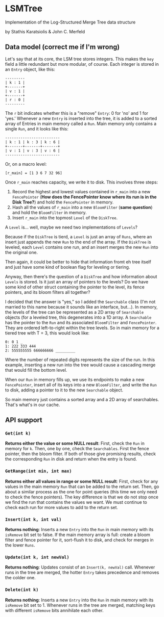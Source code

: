 # LSMTree
Implementation of the Log-Structured Merge Tree data structure

by Stathis Karatsiolis & John C. Merfeld

## Data model (correct me if I'm wrong)

Let's say that at its core, the LSM tree stores integers. This makes the `key` field a little redundant but more modular, of course. Each integer is stored in an `Entry` object, like this:

```
---------
| k : 1 |
+-------+
| v : 1 |
+-------+
| r : 0 |
---------
```
The `r` bit indicates whether this is a "remove" `Entry`: 0 for 'no' and 1 for 'yes.' Whenever a new `Entry` is inserted into the tree, it is added to a sorted array of Entries in main memory called a `Run`. Main memory only contains a single `Run`, and it looks like this:

```
-------------------------
| k : 1 | k : 3 | k : 6 |
+-------+-------+-------+
| v : 1 | v : 3 | v : 6 |
-------------------------
```
Or, on a macro level:

```
[r_main] = [1 3 6 7 32 96]
```
Once `r_main` reaches capacity, we write it to disk. This involves three steps:

  1. Record the highest and lowest values contained in `r_main` into a new `FencePointer` (**How does the FencePointer know where its run is in the Disk Tree?**) and hold the `FencePointer` in memory.
  2. Hash all the values of `r_main` into a new `BloomFilter` (**same question**) and hold the `BloomFilter` in memory.
  3. Insert `r_main` into the topmost `Level` of the `DiskTree`.
  
A `Level` is... well, maybe we need two implementations of `Levels`?

Because if the `DiskTree` is tierd, a `Level` is just an array of `Runs`, where an insert just appends the new `Run` to the end of the array. If the `DiskTree` is leveled, each `Level` contains one run, and an insert merges the new `Run` into the original one.

Then again, it could be better to hide that information fromt eh tree itself and just have some kind of boolean flag for leveling or tiering.

Anyway, then there's the question of a `DiskTree` and how information about `Levels` is stored. Is it just an array of pointers to the levels? Do we have some kind of other struct containing the pointer to the level, its fence pointers, and its bloom filters all together?

I decided that the answer is "yes," so I added the `Searchable` class (I'm not married to this name because it sounds like an interface, but...). In memory, the levels of the tree can be represented as a 2D array of `Searchable` objects (for a leveled tree, this degenerates into a 1D array. A `Searchable` has the pointer to the `Run` and its associated `BloomFilter` and `FencePointer`. They are ordered left-to-right within the tree levels. So in main memory for a tiered tree with T = 3, this would look like:
```
0: 0 1 _ 
1: 222 333 444
2: 555555555 666666666 _________
```
Where the number of repeated digits represents the size of the run. In this example, inserting a new run into the tree would cause a cascading merge that would fill the bottom level.

When our `Run` in memory fills up, we use its endpoints to make a new `FencePointer`, insert all of its keys into a new `BloomFilter`, and write the `Run` to disk, adding a pointer to it to the new `Searchable` object.

So main memory just contains a sorted array and a 2D array of searchables. That's what's in our cache.

## API support

### `Get(int k) `
**Returns either the value or some NULL result**: First, check the `Run` in memory for `k`. Then, one by one, check the `Searchables`. First the fence pointer, then the bloom filter. If both of those give promising results, check the corresponding `Run` in disk and return when the entry is found.

### `GetRange(int min, int max)`
**Returns either all values in range or some NULL result**: First, check for any values in the main memory `Run` that can be added to the return set. Then, go about a similar process as the one for point queries (this time we only need to check the fence pointers). The key difference is that we do not stop once we find the run that contains the values we want. We must continue to check each run for more values to add to the return set.

### `Insert(int k, int val)`
**Returns nothing**: Inserts a new `Entry` into the `Run` in main memory with its `isRemove` bit set to false. If the main memory array is full: create a bloom filter and fence pointer for it, sort-flush it to disk, and check for merges in the lower `Runs`.

### `Update(int k, int newVal)`
**Returns nothing**: Updates consist of an `Insert(k, newVal)` call. Whenever runs in the tree are merged, the hotter `Entry` takes precedence and removes the colder one.

### `Delete(int k)`
**Returns nothing**: Inserts a new `Entry` into the `Run` in main memory with its `isRemove` bit set to 1. Whenever runs in the tree are merged, matching keys with different `isRemove` bits annihilate each other.

